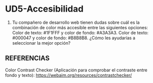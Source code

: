 # UD5-Accesibilidad

1. Tu compañero de desarrollo web tienen dudas sobre cuál es la combinación de color más accesible entre las siguientes opciones:
Color de texto: #1F1FFF y color de fondo: #A3A3A3.
Color de texto: #000047 y color de fondo: #B8B8B8.
¿Cómo les ayudarías a seleccionar la mejor opción?

## REFERENCIAS
Color Contrast Checker (Aplicación para comprobar el contraste entre fondo y texto): https://webaim.org/resources/contrastchecker/
